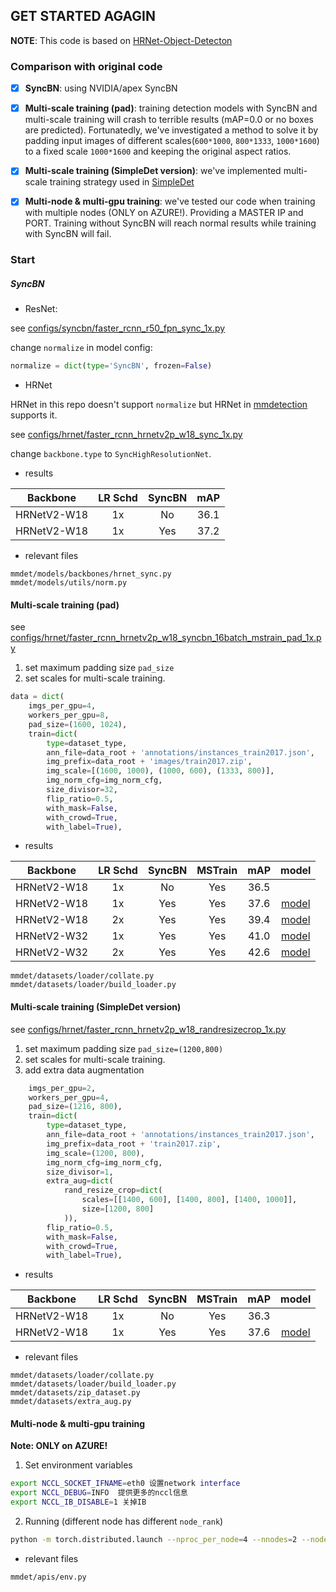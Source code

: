 ## GET STARTED AGAGIN

**NOTE**: This code is based on [HRNet-Object-Detecton](https://github.com/HRNet/HRNet-Object-Detection)

### Comparison with original code

- [X] **SyncBN**: using NVIDIA/apex SyncBN

- [X] **Multi-scale training (pad)**: training detection models with SyncBN and multi-scale training will crash to terrible results (mAP=0.0 or no boxes are predicted). Fortunatedly, we've investigated a method to solve it by padding input images of different scales(`600*1000`, `800*1333`, `1000*1600`) to a fixed scale `1000*1600` and keeping the original aspect ratios.

- [X] **Multi-scale training (SimpleDet version)**: we've implemented multi-scale training strategy used in [SimpleDet](https://github.com/TuSimple/simpledet)

- [X] **Multi-node & multi-gpu training**: we've tested our code when training with multiple nodes (ONLY on AZURE!). Providing a MASTER IP and PORT. Training without SyncBN will reach normal results while training with SyncBN will fail.

### Start

##### SyncBN

* ResNet:

see [configs/syncbn/faster_rcnn_r50_fpn_sync_1x.py](configs/syncbn/faster_rcnn_r50_fpn_sync_1x.py)

change `normalize` in model config:

````python
normalize = dict(type='SyncBN', frozen=False)
````

* HRNet

HRNet in this repo doesn't support `normalize` but HRNet in [mmdetection](https//github.com/open-mmlab/mmdetection) supports it.

see [configs/hrnet/faster_rcnn_hrnetv2p_w18_sync_1x.py](configs/hrnet/faster_rcnn_hrnetv2p_w18_sync_1x.py)

change `backbone.type` to `SyncHighResolutionNet`.

* results

| Backbone | LR Schd | SyncBN | mAP |
| :--: | :--: | :--: | :--: |
| HRNetV2-W18 | 1x | No  |  36.1 |
| HRNetV2-W18 | 1x | Yes | 37.2 |


* relevant files

````
mmdet/models/backbones/hrnet_sync.py
mmdet/models/utils/norm.py
````



#### Multi-scale training (pad)

see [configs/hrnet/faster_rcnn_hrnetv2p_w18_syncbn_16batch_mstrain_pad_1x.py](configs/hrnet/faster_rcnn_hrnetv2p_w18_syncbn_16batch_mstrain_pad_1x.py)

1. set maximum padding size `pad_size`
2. set scales for multi-scale training.

````python
data = dict(
    imgs_per_gpu=4,
    workers_per_gpu=8,
    pad_size=(1600, 1024),
    train=dict(
        type=dataset_type,
        ann_file=data_root + 'annotations/instances_train2017.json',
        img_prefix=data_root + 'images/train2017.zip',
        img_scale=[(1600, 1000), (1000, 600), (1333, 800)],
        img_norm_cfg=img_norm_cfg,
        size_divisor=32,
        flip_ratio=0.5,
        with_mask=False,
        with_crowd=True,
        with_label=True),
````

* results

| Backbone | LR Schd | SyncBN | MSTrain | mAP | model |
| :--: | :--: | :--: | :--: | :--: | :--: |
| HRNetV2-W18 | 1x | No | Yes | 36.5 | |
| HRNetV2-W18 | 1x | Yes | Yes | 37.6 | [model](https://1drv.ms/u/s!Ao8vsd6OusckbJjMoiThi4DojsY?e=9qS2Mh) |
| HRNetV2-W18 | 2x | Yes | Yes | 39.4 | [model](https://1drv.ms/u/s!Ao8vsd6OusckbYWE2UwMf5fas7A?e=oi0lmh) | 
| HRNetV2-W32 | 1x | Yes | Yes | 41.0 | [model](https://1drv.ms/u/s!Ao8vsd6Ousckab_Y65bdvmP9Qjk?e=LvWihi) |
| HRNetV2-W32 | 2x | Yes | Yes | 42.6 | [model](https://1drv.ms/u/s!Ao8vsd6OusckanYRdh_HXQRGFjQ?e=hBtvfo) |

````
mmdet/datasets/loader/collate.py
mmdet/datasets/loader/build_loader.py
````


#### Multi-scale training (SimpleDet version)

see [configs/hrnet/faster_rcnn_hrnetv2p_w18_randresizecrop_1x.py](configs/hrnet/faster_rcnn_hrnetv2p_w18_randresizecrop_1x.py)

1. set maximum padding size `pad_size=(1200,800)`
2. set scales for multi-scale training.
3. add extra data augmentation

````python
    imgs_per_gpu=2,
    workers_per_gpu=4,
    pad_size=(1216, 800),
    train=dict(
        type=dataset_type,
        ann_file=data_root + 'annotations/instances_train2017.json',
        img_prefix=data_root + 'train2017.zip',
        img_scale=(1200, 800),
        img_norm_cfg=img_norm_cfg,
        size_divisor=1,
        extra_aug=dict(
            rand_resize_crop=dict(
                scales=[[1400, 600], [1400, 800], [1400, 1000]],
                size=[1200, 800]
            )),
        flip_ratio=0.5,
        with_mask=False,
        with_crowd=True,
        with_label=True),
````

* results

| Backbone | LR Schd | SyncBN | MSTrain | mAP | model |
| :--: | :--: | :--: | :--: | :--: | :--: |
| HRNetV2-W18 | 1x | No | Yes | 36.3 | |
| HRNetV2-W18 | 1x | Yes | Yes | 37.6 | [model](https://1drv.ms/u/s!Ao8vsd6Ouscka25nRsz4nzxb9P8?e=SydXL0) |


* relevant files

````
mmdet/datasets/loader/collate.py
mmdet/datasets/loader/build_loader.py
mmdet/datasets/zip_dataset.py
mmdet/datasets/extra_aug.py
````


#### Multi-node & multi-gpu training

**Note: ONLY on AZURE!**

1. Set environment variables

````bash
export NCCL_SOCKET_IFNAME=eth0 设置network interface
export NCCL_DEBUG=INFO  提供更多的nccl信息
export NCCL_IB_DISABLE=1 关掉IB
```` 

2. Running (different node has different `node_rank`)

````bash
python -m torch.distributed.launch --nproc_per_node=4 --nnodes=2 --node_rank=0 tools/train.py <CONFIG-FILE> --launcher pytorch --master_ip_port tcp://xx.xx.xx.xx:1234 
````


* relevant files

````
mmdet/apis/env.py
````
